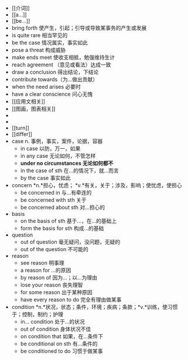 - [[介词]]
- [[a...]]
- [[be...]]
- bring forth 使产生，引起；引导或导致某事务的产生或发展
- is quite rare 相当罕见的
- be the case 情况属实，事实如此
- pose a threat 构成威胁
- make ends meet 使收支相抵，勉强维持生计
- reach agreement （意见或看法）达成一致
- draw a conclusion 得出结论，下结论
- contribute towards（为...做出贡献）
- when the need arises 必要时
- have a clear conscience 问心无愧
- [[应用文相关]]
- [[图画，图表相关]]
-
-
- [[turn]]
- [[differ]]
- case n. 事例，事实，案件，论据，容器
	- in case 以防，万一，如果
	- in any case 无论如何，不管怎样
	- **under no circumstances 无论如何都不**
	- in the case of sth 在...的情况下，就...而言
	- by the case 事实如此
- concern *n.*担心，忧虑； *v.*有关，关于；涉及，影响；使忧虑，使担心
	- be concerned in 与...有牵连的
	- be concerned with sth 关于
	- be concerned about sth 对...担心的
- basis
	- on the basis of sth 基于...，在...的基础上
	- form the basis for sth 构成...的基础
- question
	- out of question 毫无疑问，没问题，无疑的
	- out of the question 不可能的
- reason
	- see reason 明事理
	- a reason for ...的原因
	- by reason of 因为...；以...为理由
	- lose your reason 丧失理智
	- for some reason 出于某种原因
	- have every reason to do 完全有理由做某事
- condition *n.*状况，状态；条件，环境；疾病；条款；*v.*训练，使习惯于；控制，制约；护理
	- in... condition 处于...的状况
	- out of condition 身体状况不佳
	- on condition that 如果，在...条件下
	- be conditional on sth 有...条件的
	- be conditioned to do 习惯于做某事